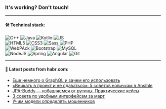 ### It's working? Don't touch!

---

#### 🛠️ Technical stack:

![C++](https://img.shields.io/badge/C++-informational?logo=c%2B%2B&style=flat&logoColor=white&color=9C033A)
![Java](https://img.shields.io/badge/Java-informational?logo=java&style=flat&logoColor=white&color=007396)
![Kotlin](https://img.shields.io/badge/Kotlin-informational?logo=Kotlin&style=flat&logoColor=white&color=0095D5)
![JS](https://img.shields.io/badge/JS-informational?logo=javaScript&style=flat&logoColor=black&color=F7Df1E) <br>
![HTML5](https://img.shields.io/badge/HTML5-informational?logo=html5&style=flat&logoColor=white&color=E34F26)
![CSS3](https://img.shields.io/badge/CSS3-informational?logo=css3&style=flat&logoColor=white&color=157286)
![Sass](https://img.shields.io/badge/Saas-informational?logo=sass&style=flat&logoColor=white&color=hotpink)
![PHP](https://img.shields.io/badge/PHP-informational?logo=php&style=flat&logoColor=white&color=777BB4) <br>
![WebPAck](https://img.shields.io/badge/WebPack-informational?logo=webPack&style=flat&logoColor=white&color=FF6F00)
![Bootstrap](https://img.shields.io/badge/Bootstrap-informational?logo=Bootstrap&style=flat&logoColor=white&color=7952B3)
![MySQL](https://img.shields.io/badge/MySQL-informational?logo=MySQL&style=flat&logoColor=white&color=00f) <br>
![NodeJS](https://img.shields.io/badge/NodeJS-informational?logo=node.js&style=flat&logoColor=white&color=43853D)
![Spring](https://img.shields.io/badge/Spring-informational?logo=Spring&style=flat&logoColor=white&color=0A9EDC)
![Angular](https://img.shields.io/badge/Vue-informational?logo=vue.js&style=flat&logoColor=white&color=red)
![Git](https://img.shields.io/badge/Git-informational?logo=git&style=flat&logoColor=white&color=darkorange)

___

#### 💬 Latest posts from habr.com:

<!-- BLOG-POST-LIST:START -->
- [Еще немного о GraphQL и зачем его использовать](https://habr.com/ru/post/657739/?utm_source=habrahabr&utm_medium=rss&utm_campaign=657739)
- [«Вникать в проект и не сдаваться»: 5 советов новичкам в Ansible](https://habr.com/ru/post/657727/?utm_source=habrahabr&utm_medium=rss&utm_campaign=657727)
- [JPA-Buddy — избавляемся от рутины. Практические кейсы](https://habr.com/ru/post/657379/?utm_source=habrahabr&utm_medium=rss&utm_campaign=657379)
- [3 совета по удобным интерфейсам за март](https://habr.com/ru/post/657683/?utm_source=habrahabr&utm_medium=rss&utm_campaign=657683)
- [Учим модели определять мошенников](https://habr.com/ru/post/657403/?utm_source=habrahabr&utm_medium=rss&utm_campaign=657403)
<!-- BLOG-POST-LIST:END -->
